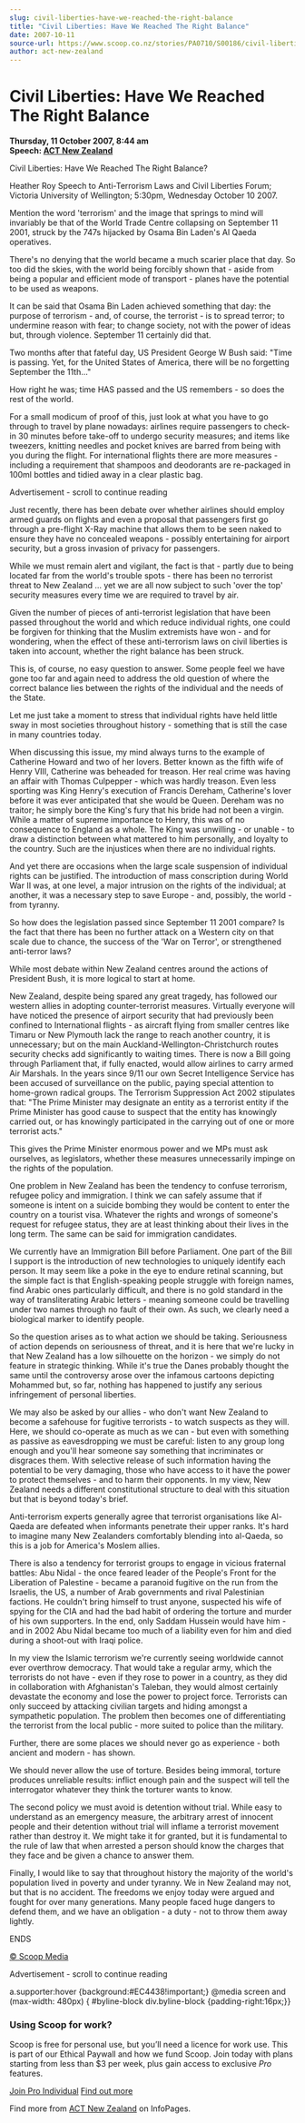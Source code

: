 ```yaml
---
slug: civil-liberties-have-we-reached-the-right-balance
title: "Civil Liberties: Have We Reached The Right Balance"
date: 2007-10-11
source-url: https://www.scoop.co.nz/stories/PA0710/S00186/civil-liberties-have-we-reached-the-right-balance.htm
author: act-new-zealand
---
```

Civil Liberties: Have We Reached The Right Balance
==================================================

**Thursday, 11 October 2007, 8:44 am**  
**Speech: [ACT New Zealand](https://info.scoop.co.nz/ACT_New_Zealand)**

  
Civil Liberties: Have We Reached The Right Balance?

Heather Roy Speech to Anti-Terrorism Laws and Civil Liberties Forum; Victoria University of Wellington; 5:30pm, Wednesday October 10 2007.

Mention the word 'terrorism' and the image that springs to mind will invariably be that of the World Trade Centre collapsing on September 11 2001, struck by the 747s hijacked by Osama Bin Laden's Al Qaeda operatives.

There's no denying that the world became a much scarier place that day. So too did the skies, with the world being forcibly shown that - aside from being a popular and efficient mode of transport - planes have the potential to be used as weapons.

It can be said that Osama Bin Laden achieved something that day: the purpose of terrorism - and, of course, the terrorist - is to spread terror; to undermine reason with fear; to change society, not with the power of ideas but, through violence. September 11 certainly did that.

Two months after that fateful day, US President George W Bush said: \"Time is passing. Yet, for the United States of America, there will be no forgetting September the 11th..."

How right he was; time HAS passed and the US remembers - so does the rest of the world.

For a small modicum of proof of this, just look at what you have to go through to travel by plane nowadays: airlines require passengers to check-in 30 minutes before take-off to undergo security measures; and items like tweezers, knitting needles and pocket knives are barred from being with you during the flight. For international flights there are more measures - including a requirement that shampoos and deodorants are re-packaged in 100ml bottles and tidied away in a clear plastic bag.

Advertisement - scroll to continue reading





Just recently, there has been debate over whether airlines should employ armed guards on flights and even a proposal that passengers first go through a pre-flight X-Ray machine that allows them to be seen naked to ensure they have no concealed weapons - possibly entertaining for airport security, but a gross invasion of privacy for passengers.

While we must remain alert and vigilant, the fact is that - partly due to being located far from the world's trouble spots - there has been no terrorist threat to New Zealand ... yet we are all now subject to such 'over the top' security measures every time we are required to travel by air.

Given the number of pieces of anti-terrorist legislation that have been passed throughout the world and which reduce individual rights, one could be forgiven for thinking that the Muslim extremists have won - and for wondering, when the effect of these anti-terrorism laws on civil liberties is taken into account, whether the right balance has been struck.

This is, of course, no easy question to answer. Some people feel we have gone too far and again need to address the old question of where the correct balance lies between the rights of the individual and the needs of the State.

Let me just take a moment to stress that individual rights have held little sway in most societies throughout history - something that is still the case in many countries today.

When discussing this issue, my mind always turns to the example of Catherine Howard and two of her lovers. Better known as the fifth wife of Henry VIII, Catherine was beheaded for treason. Her real crime was having an affair with Thomas Culpepper - which was hardly treason. Even less sporting was King Henry's execution of Francis Dereham, Catherine's lover before it was ever anticipated that she would be Queen. Dereham was no traitor; he simply bore the King's fury that his bride had not been a virgin. While a matter of supreme importance to Henry, this was of no consequence to England as a whole. The King was unwilling - or unable - to draw a distinction between what mattered to him personally, and loyalty to the country. Such are the injustices when there are no individual rights.

And yet there are occasions when the large scale suspension of individual rights can be justified. The introduction of mass conscription during World War II was, at one level, a major intrusion on the rights of the individual; at another, it was a necessary step to save Europe - and, possibly, the world - from tyranny.

So how does the legislation passed since September 11 2001 compare? Is the fact that there has been no further attack on a Western city on that scale due to chance, the success of the 'War on Terror', or strengthened anti-terror laws?

While most debate within New Zealand centres around the actions of President Bush, it is more logical to start at home.

New Zealand, despite being spared any great tragedy, has followed our western allies in adopting counter-terrorist measures. Virtually everyone will have noticed the presence of airport security that had previously been confined to International flights - as aircraft flying from smaller centres like Timaru or New Plymouth lack the range to reach another country, it is unnecessary; but on the main Auckland-Wellington-Christchurch routes security checks add significantly to waiting times. There is now a Bill going through Parliament that, if fully enacted, would allow airlines to carry armed Air Marshals. In the years since 9/11 our own Secret Intelligence Service has been accused of surveillance on the public, paying special attention to home-grown radical groups. The Terrorism Suppression Act 2002 stipulates that: "The Prime Minister may designate an entity as a terrorist entity if the Prime Minister has good cause to suspect that the entity has knowingly carried out, or has knowingly participated in the carrying out of one or more terrorist acts."

This gives the Prime Minister enormous power and we MPs must ask ourselves, as legislators, whether these measures unnecessarily impinge on the rights of the population.

One problem in New Zealand has been the tendency to confuse terrorism, refugee policy and immigration. I think we can safely assume that if someone is intent on a suicide bombing they would be content to enter the country on a tourist visa. Whatever the rights and wrongs of someone's request for refugee status, they are at least thinking about their lives in the long term. The same can be said for immigration candidates.

We currently have an Immigration Bill before Parliament. One part of the Bill I support is the introduction of new technologies to uniquely identify each person. It may seem like a poke in the eye to endure retinal scanning, but the simple fact is that English-speaking people struggle with foreign names, find Arabic ones particularly difficult, and there is no gold standard in the way of transliterating Arabic letters - meaning someone could be travelling under two names through no fault of their own. As such, we clearly need a biological marker to identify people.

So the question arises as to what action we should be taking. Seriousness of action depends on seriousness of threat, and it is here that we're lucky in that New Zealand has a low silhouette on the horizon - we simply do not feature in strategic thinking. While it's true the Danes probably thought the same until the controversy arose over the infamous cartoons depicting Mohammed but, so far, nothing has happened to justify any serious infringement of personal liberties.

We may also be asked by our allies - who don't want New Zealand to become a safehouse for fugitive terrorists - to watch suspects as they will. Here, we should co-operate as much as we can - but even with something as passive as eavesdropping we must be careful: listen to any group long enough and you'll hear someone say something that incriminates or disgraces them. With selective release of such information having the potential to be very damaging, those who have access to it have the power to protect themselves - and to harm their opponents. In my view, New Zealand needs a different constitutional structure to deal with this situation but that is beyond today's brief.

Anti-terrorism experts generally agree that terrorist organisations like Al-Qaeda are defeated when informants penetrate their upper ranks. It's hard to imagine many New Zealanders comfortably blending into al-Qaeda, so this is a job for America's Moslem allies.

There is also a tendency for terrorist groups to engage in vicious fraternal battles: Abu Nidal - the once feared leader of the People's Front for the Liberation of Palestine - became a paranoid fugitive on the run from the Israelis, the US, a number of Arab governments and rival Palestinian factions. He couldn't bring himself to trust anyone, suspected his wife of spying for the CIA and had the bad habit of ordering the torture and murder of his own supporters. In the end, only Saddam Hussein would have him - and in 2002 Abu Nidal became too much of a liability even for him and died during a shoot-out with Iraqi police.

In my view the Islamic terrorism we're currently seeing worldwide cannot ever overthrow democracy. That would take a regular army, which the terrorists do not have - even if they rose to power in a country, as they did in collaboration with Afghanistan's Taleban, they would almost certainly devastate the economy and lose the power to project force. Terrorists can only succeed by attacking civilian targets and hiding amongst a sympathetic population. The problem then becomes one of differentiating the terrorist from the local public - more suited to police than the military.

Further, there are some places we should never go as experience - both ancient and modern - has shown.

We should never allow the use of torture. Besides being immoral, torture produces unreliable results: inflict enough pain and the suspect will tell the interrogator whatever they think the torturer wants to know.

The second policy we must avoid is detention without trial. While easy to understand as an emergency measure, the arbitrary arrest of innocent people and their detention without trial will inflame a terrorist movement rather than destroy it. We might take it for granted, but it is fundamental to the rule of law that when arrested a person should know the charges that they face and be given a chance to answer them.

Finally, I would like to say that throughout history the majority of the world's population lived in poverty and under tyranny. We in New Zealand may not, but that is no accident. The freedoms we enjoy today were argued and fought for over many generations. Many people faced huge dangers to defend them, and we have an obligation - a duty - not to throw them away lightly.

ENDS

  

[© Scoop Media](http://www.scoop.co.nz/about/terms.html)  

Advertisement - scroll to continue reading



a.supporter:hover {background:#EC4438!important;} @media screen and (max-width: 480px) { #byline-block div.byline-block {padding-right:16px;}}

### Using Scoop for work?

Scoop is free for personal use, but you’ll need a licence for work use. This is part of our Ethical Paywall and how we fund Scoop. Join today with plans starting from less than $3 per week, plus gain access to exclusive _Pro_ features.  
  
[Join Pro Individual](https://pro.scoop.co.nz/Individual/?from=ProIn24) [Find out more](https://pro.scoop.co.nz/using-scoop-for-work/?from=ProIn24)

Find more from [ACT New Zealand](https://info.scoop.co.nz/ACT_New_Zealand) on InfoPages.